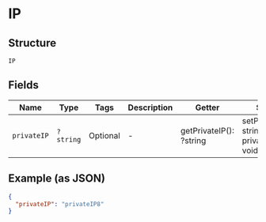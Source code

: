 
# IP

## Structure

`IP`

## Fields

| Name | Type | Tags | Description | Getter | Setter |
|  --- | --- | --- | --- | --- | --- |
| `privateIP` | `?string` | Optional | - | getPrivateIP(): ?string | setPrivateIP(?string privateIP): void |

## Example (as JSON)

```json
{
  "privateIP": "privateIP8"
}
```

